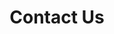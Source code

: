 ---
# Feel free to add content and custom Front Matter to this file.
# To modify the layout, see https://jekyllrb.com/docs/themes/#overriding-theme-defaults

title: Contact Us
layout: builder

# Intro Begin
intro: true
intro_title: "Let Us Know What You're Looking For"
intro_subtitle: "Get in Touch"
# Intro End

sections: contact-form-info,map,offices
---